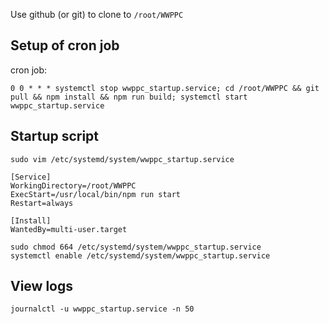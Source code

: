 Use github (or git) to clone to `/root/WWPPC`

## Setup of cron job

cron job:
```
0 0 * * * systemctl stop wwppc_startup.service; cd /root/WWPPC && git pull && npm install && npm run build; systemctl start wwppc_startup.service
```

## Startup script

`sudo vim /etc/systemd/system/wwppc_startup.service`

```
[Service]
WorkingDirectory=/root/WWPPC
ExecStart=/usr/local/bin/npm run start
Restart=always

[Install]
WantedBy=multi-user.target
```

```
sudo chmod 664 /etc/systemd/system/wwppc_startup.service
systemctl enable /etc/systemd/system/wwppc_startup.service
```

## View logs

`journalctl -u wwppc_startup.service -n 50`
